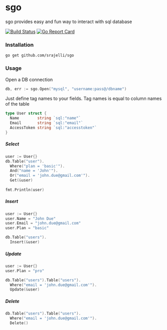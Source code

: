 # sgo 

sgo provides easy and fun way to interact with sql database

[![Build Status](https://travis-ci.org/srajelli/sgo.svg?branch=master)](https://travis-ci.org/srajelli/sgo)
[![Go Report Card](https://goreportcard.com/badge/github.com/srajelli/sgo)](https://goreportcard.com/report/github.com/srajelli/sgo)

### Installation
```
go get github.com/srajelli/sgo
```
### Usage
Open a DB connection
```go
db, err := sgo.Open("mysql", "username:pass@/dbname")
```
Just define tag names to your fields. Tag names is equal to column names of the table
```go
type User struct {
  Name        string `sql:"name"`
  Email       string `sql:"email"`
  AccessToken string `sql:"accesstoken"`
}

```
##### Select
```go
user := User{}
db.Table("user").
  Where("plan = 'basic'").
  And("name = 'John'").
  Or("email = 'john.due@gmail.com'").
  Get(&user)
  
fmt.Println(user)
```

##### Insert
```go
user := User{}
user.Name = "John Due"
user.Email = "john.due@gmail.com"
user.Plan = "basic"

db.Table("users").
  Insert(&user)
```
##### Update
```go
user := User{}
user.Plan = "pro"

db.Table("users").Table("users").
  Where("email = 'john.due@gmail.com'").
  Update(&user)
```

##### Delete
```go
db.Table("users").Table("users").
  Where("email = 'john.due@gmail.com'").
  Delete()
```
